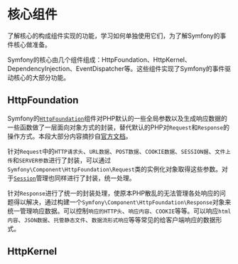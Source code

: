 # 核心组件
了解核心的构成组件实现的功能，学习如何单独使用它们，为了解Symfony的事件核心做准备。

Symfony的核心由几个组件组成：HttpFoundation、HttpKernel、DependencyInjection、EventDispatcher等。这些组件实现了Symfony的事件驱动核心的大部分功能。

## HttpFoundation
Symfony的[`HttpFoundation`](http://symfony.com/doc/current/components/http_foundation/index.html)组件对PHP默认的一些全局参数以及生成响应数据的一些函数做了一层面向对象方式的封装，替代默认的PHP对`Request`和`Response`的操作方式。本段大部分内容摘抄自[官方文档](http://symfony.com/doc/current/components/http_foundation/introduction.html)。

针对`Request`中的`HTTP请求头`、`URL数据`、`POST数据`、`COOKIE数据`、`SESSION据`、`文件上传`和`SERVER参数`进行了封装，可以通过`Symfony\Component\HttpFoundation\Request`类的实例化对象取得这些参数。对于[`Session`](http://symfony.com/doc/current/components/http_foundation/sessions.html)管理也同样进行了封装，统一处理。

针对`Response`进行了统一的封装处理，使原本PHP散乱的无法管理各处响应的问题得以解决，通过构建一个`Symfony\Component\HttpFoundation\Response`对象来统一管理响应数据。可以控制`响应的HTTP头`、`响应内容`、`COOKIE`等等。可以响应`html内容`、`JSON数据`、`托管静态文件`、`数据流形式响应`等等常见的给客户端响应的数据形式。

## HttpKernel
